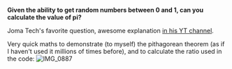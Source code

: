 **Given the ability to get random numbers between 0 and 1, can you calculate the value of pi?**

Joma Tech's favorite question, awesome explanation [in his YT channel](https://youtu.be/pvimAM_SLic).

Very quick maths to demonstrate (to myself) the pithagorean theorem (as if I haven't used it millions of times before), and to calculate the ratio used in the code:
![IMG_0887](https://user-images.githubusercontent.com/4640571/114291583-31e2b600-9a4e-11eb-85dc-b4e488dc6281.jpg)
